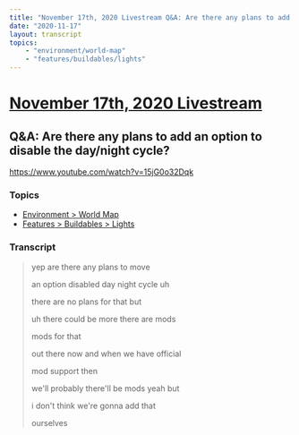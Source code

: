 ```yaml
---
title: "November 17th, 2020 Livestream Q&A: Are there any plans to add an option to disable the day/night cycle?"
date: "2020-11-17"
layout: transcript
topics:
    - "environment/world-map"
    - "features/buildables/lights"
---
```

# [November 17th, 2020 Livestream](../2020-11-17.md)
## Q&A: Are there any plans to add an option to disable the day/night cycle?
https://www.youtube.com/watch?v=15jG0o32Dqk

### Topics
* [Environment > World Map](../topics/environment/world-map.md)
* [Features > Buildables > Lights](../topics/features/buildables/lights.md)

### Transcript

> yep are there any plans to move
>
> an option disabled day night cycle uh
>
> there are no plans for that but
>
> uh there could be more there are mods
>
> mods for that
>
> out there now and when we have official
>
> mod support then
>
> we'll probably there'll be mods yeah but
>
> i don't think we're gonna add that
>
> ourselves
